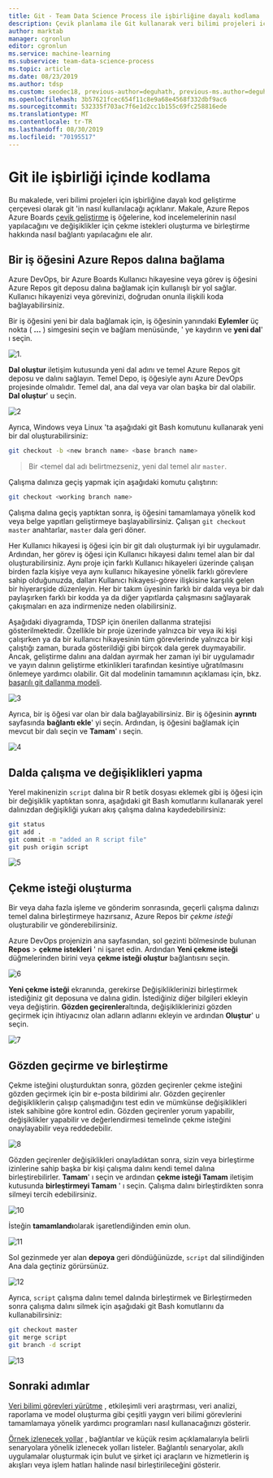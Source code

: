 ```yaml
---
title: Git - Team Data Science Process ile işbirliğine dayalı kodlama
description: Çevik planlama ile Git kullanarak veri bilimi projeleri için işbirliğine dayalı kod geliştirme yapmakla.
author: marktab
manager: cgronlun
editor: cgronlun
ms.service: machine-learning
ms.subservice: team-data-science-process
ms.topic: article
ms.date: 08/23/2019
ms.author: tdsp
ms.custom: seodec18, previous-author=deguhath, previous-ms.author=deguhath
ms.openlocfilehash: 3b57621fcec654f11c8e9a68e4568f332dbf9ac6
ms.sourcegitcommit: 532335f703ac7f6e1d2cc1b155c69fc258816ede
ms.translationtype: MT
ms.contentlocale: tr-TR
ms.lasthandoff: 08/30/2019
ms.locfileid: "70195517"
---
```

# <a name="collaborative-coding-with-git"></a>Git ile işbirliği içinde kodlama

Bu makalede, veri bilimi projeleri için işbirliğine dayalı kod geliştirme çerçevesi olarak git 'in nasıl kullanılacağı açıklanır. Makale, Azure Repos Azure Boards [çevik geliştirme](agile-development.md) iş öğelerine, kod incelemelerinin nasıl yapılacağını ve değişiklikler için çekme istekleri oluşturma ve birleştirme hakkında nasıl bağlantı yapılacağını ele alır.

## <a name='Linkaworkitemwithagitbranch-1'></a>Bir iş öğesini Azure Repos dalına bağlama 

Azure DevOps, bir Azure Boards Kullanıcı hikayesine veya görev iş öğesini Azure Repos git deposu dalına bağlamak için kullanışlı bir yol sağlar. Kullanıcı hikayenizi veya görevinizi, doğrudan onunla ilişkili koda bağlayabilirsiniz. 

Bir iş öğesini yeni bir dala bağlamak için, iş öğesinin yanındaki **Eylemler** üç nokta ( **...** ) simgesini seçin ve bağlam menüsünde, ' ye kaydırın ve **yeni dal**' ı seçin.  

![1\.](./media/collaborative-coding-with-git/1-sprint-board-view.png)

**Dal oluştur** iletişim kutusunda yeni dal adını ve temel Azure Repos git deposu ve dalını sağlayın. Temel Depo, iş öğesiyle aynı Azure DevOps projesinde olmalıdır. Temel dal, ana dal veya var olan başka bir dal olabilir. **Dal oluştur**' u seçin. 

![2](./media/collaborative-coding-with-git/2-create-a-branch.png)

Ayrıca, Windows veya Linux 'ta aşağıdaki git Bash komutunu kullanarak yeni bir dal oluşturabilirsiniz:

```bash
git checkout -b <new branch name> <base branch name>

```
> Bir \<temel dal adı belirtmezseniz, yeni dal temel alır `master`. 

Çalışma dalınıza geçiş yapmak için aşağıdaki komutu çalıştırın: 

```bash
git checkout <working branch name>
```

Çalışma dalına geçiş yaptıktan sonra, iş öğesini tamamlamaya yönelik kod veya belge yapıtları geliştirmeye başlayabilirsiniz. Çalışan `git checkout master` anahtarlar, `master` dala geri döner.

Her Kullanıcı hikayesi iş öğesi için bir git dalı oluşturmak iyi bir uygulamadır. Ardından, her görev iş öğesi için Kullanıcı hikayesi dalını temel alan bir dal oluşturabilirsiniz. Aynı proje için farklı Kullanıcı hikayeleri üzerinde çalışan birden fazla kişiye veya aynı kullanıcı hikayesine yönelik farklı görevlere sahip olduğunuzda, dalları Kullanıcı hikayesi-görev ilişkisine karşılık gelen bir hiyerarşide düzenleyin. Her bir takım üyesinin farklı bir dalda veya bir dalı paylaşırken farklı bir kodda ya da diğer yapıtlarda çalışmasını sağlayarak çakışmaları en aza indirmenize neden olabilirsiniz. 

Aşağıdaki diyagramda, TDSP için önerilen dallanma stratejisi gösterilmektedir. Özellikle bir proje üzerinde yalnızca bir veya iki kişi çalışırken ya da bir kullanıcı hikayesinin tüm görevlerinde yalnızca bir kişi çalıştığı zaman, burada gösterildiği gibi birçok dala gerek duymayabilir. Ancak, geliştirme dalını ana daldan ayırmak her zaman iyi bir uygulamadır ve yayın dalının geliştirme etkinlikleri tarafından kesintiye uğratılmasını önlemeye yardımcı olabilir. Git dal modelinin tamamının açıklaması için, bkz. [başarılı git dallanma modeli](https://nvie.com/posts/a-successful-git-branching-model/).

![3](./media/collaborative-coding-with-git/3-git-branches.png)

Ayrıca, bir iş öğesi var olan bir dala bağlayabilirsiniz. Bir iş öğesinin **ayrıntı** sayfasında **bağlantı ekle**' yi seçin. Ardından, iş öğesini bağlamak için mevcut bir dalı seçin ve **Tamam**' ı seçin. 

![4](./media/collaborative-coding-with-git/4-link-to-an-existing-branch.png)

## <a name='WorkonaBranchandCommittheChanges-2'></a>Dalda çalışma ve değişiklikleri yapma 

Yerel makinenizin `script` dalına bir R betik dosyası eklemek gibi iş öğesi için bir değişiklik yaptıktan sonra, aşağıdaki git Bash komutlarını kullanarak yerel dalınızdan değişikliği yukarı akış çalışma dalına kaydedebilirsiniz:

```bash
git status
git add .
git commit -m "added an R script file"
git push origin script
```

![5](./media/collaborative-coding-with-git/5-sprint-push-to-branch.png)

## <a name='CreateapullrequestonVSTS-3'></a>Çekme isteği oluşturma

Bir veya daha fazla işleme ve gönderim sonrasında, geçerli çalışma dalınızı temel dalına birleştirmeye hazırsanız, Azure Repos bir *çekme isteği* oluşturabilir ve gönderebilirsiniz. 

Azure DevOps projenizin ana sayfasından, sol gezinti bölmesinde bulunan **Repos** > **çekme istekleri** ' ni işaret edin. Ardından **Yeni çekme isteği** düğmelerinden birini veya **çekme isteği oluştur** bağlantısını seçin.

![6](./media/collaborative-coding-with-git/6-spring-create-pull-request.png)

**Yeni çekme isteği** ekranında, gerekirse Değişikliklerinizi birleştirmek istediğiniz git deposuna ve dalına gidin. İstediğiniz diğer bilgileri ekleyin veya değiştirin. **Gözden geçirenler**altında, değişikliklerinizi gözden geçirmek için ihtiyacınız olan adların adlarını ekleyin ve ardından **Oluştur**' u seçin. 

![7](./media/collaborative-coding-with-git/7-spring-send-pull-request.png)

## <a name='ReviewandMerge-4'></a>Gözden geçirme ve birleştirme

Çekme isteğini oluşturduktan sonra, gözden geçirenler çekme isteğini gözden geçirmek için bir e-posta bildirimi alır. Gözden geçirenler değişikliklerin çalışıp çalışmadığını test edin ve mümkünse değişiklikleri istek sahibine göre kontrol edin. Gözden geçirenler yorum yapabilir, değişiklikler yapabilir ve değerlendirmesi temelinde çekme isteğini onaylayabilir veya reddedebilir. 

![8](./media/collaborative-coding-with-git/8-add_comments.png)

Gözden geçirenler değişiklikleri onayladıktan sonra, sizin veya birleştirme izinlerine sahip başka bir kişi çalışma dalını kendi temel dalına birleştirebilirler. **Tamam**' ı seçin ve ardından **çekme isteği Tamam** iletişim kutusunda **birleştirmeyi Tamam** ' ı seçin. Çalışma dalını birleştirdikten sonra silmeyi tercih edebilirsiniz. 

![10](./media/collaborative-coding-with-git/10-spring-complete-pullrequest.png)

İsteğin **tamamlandı**olarak işaretlendiğinden emin olun. 

![11](./media/collaborative-coding-with-git/11-spring-merge-pullrequest.png)

Sol gezinmede yer alan **depoya** geri döndüğünüzde, `script` dal silindiğinden Ana dala geçtiniz görürsünüz.

![12](./media/collaborative-coding-with-git/12-spring-branch-deleted.png)

Ayrıca, `script` çalışma dalını temel dalında birleştirmek ve Birleştirmeden sonra çalışma dalını silmek için aşağıdaki git Bash komutlarını da kullanabilirsiniz:

```bash
git checkout master
git merge script
git branch -d script
```

![13](./media/collaborative-coding-with-git/13-spring-branch-deleted-commandline.png)

## <a name="next-steps"></a>Sonraki adımlar

[Veri bilimi görevleri yürütme](execute-data-science-tasks.md) , etkileşimli veri araştırması, veri analizi, raporlama ve model oluşturma gibi çeşitli yaygın veri bilimi görevlerini tamamlamaya yönelik yardımcı programları nasıl kullanacağınızı gösterir.

[Örnek izlenecek yollar](walkthroughs.md) , bağlantılar ve küçük resim açıklamalarıyla belirli senaryolara yönelik izlenecek yolları listeler. Bağlantılı senaryolar, akıllı uygulamalar oluşturmak için bulut ve şirket içi araçların ve hizmetlerin iş akışları veya işlem hatları halinde nasıl birleştirileceğini gösterir. 

